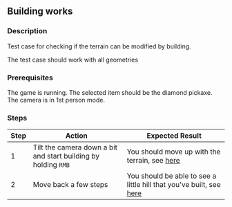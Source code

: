 ## Building works

### Description
Test case for checking if the terrain can be modified by building.

The test case should work with all geometries

### Prerequisites
The game is running. 
The selected item should be the diamond pickaxe.
The camera is in 1st person mode.

### Steps
| Step | Action | Expected Result |
| -------- | -------- | -------- |
| 1 | Tilt the camera down a bit and start building by holding `RMB` | You should move up with the terrain, see [here](Resources/building-position.png) |
| 2 | Move back a few steps | You should be able to see a little hill that you've built, see [here](Resources/built-thing.png) |